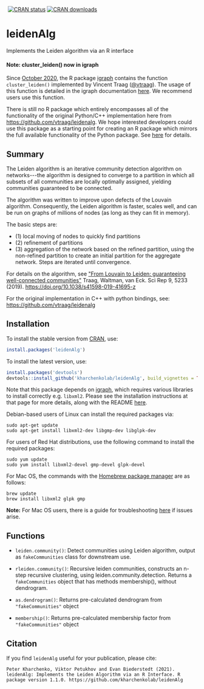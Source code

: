 [![<kharchenkolab>](https://circleci.com/gh/kharchenkolab/leidenAlg.svg?style=svg)](https://app.circleci.com/pipelines/github/kharchenkolab/leidenAlg)
[![CRAN status](https://www.r-pkg.org/badges/version/leidenAlg)](https://cran.r-project.org/package=leidenAlg)
[![CRAN downloads](https://cranlogs.r-pkg.org/badges/leidenAlg)](https://cran.r-project.org/package=leidenAlg)

# leidenAlg

Implements the Leiden algorithm via an R interface


#### Note: cluster_leiden() now in igraph

Since [October 2020](https://github.com/igraph/rigraph/pull/399), the R package [igraph](https://cran.r-project.org/package=igraph) contains the function `cluster_leiden()` implemented by Vincent Traag ([@vtraag](https://github.com/vtraag)). The usage of this function is detailed in the igraph documentation [here](https://igraph.org/r/html/1.2.7/cluster_leiden.html). We recommend users use this function. 

There is still no R package which entirely encompasses all of the functionality of the original Python/C++ implementation here from https://github.com/vtraag/leidenalg. We hope interested developers could use this package as a starting point for creating an R package which mirrors the full available functionality of the Python package. See [here](https://github.com/vtraag/leidenalg#usage) for details. 

## Summary

The Leiden algorithm is an iterative community detection algorithm on networks---the algorithm is designed to converge to a partition in which all subsets of all communities are locally optimally assigned, yielding communities guaranteed to be connected.

The algorithm was written to improve upon defects of the Louvain algorithm. Consequently, the Leiden algorithm is faster, scales well, and can be run on graphs of millions of nodes (as long as they can fit in memory).

The basic steps are:
* (1) local moving of nodes to quickly find partitions
* (2) refinement of partitions
* (3) aggregation of the network based on the refined partition, using the non-refined partition to create an initial partition for the aggregate network. Steps are iterated until convergence.

For details on the algorithm, see ["From Louvain to Leiden: guaranteeing well-connected communities"](https://www.nature.com/articles/s41598-019-41695-z) Traag, Waltman, van Eck. Sci Rep 9, 5233 (2019). https://doi.org/10.1038/s41598-019-41695-z

For the original implementation in C++ with python bindings, see: https://github.com/vtraag/leidenalg

## Installation

To install the stable version from [CRAN](https://CRAN.R-project.org/package=leidenAlg), use:

```r
install.packages('leidenAlg')
```

To install the latest version, use:

```r
install.packages('devtools')
devtools::install_github('kharchenkolab/leidenAlg', build_vignettes = TRUE)
```

Note that this package depends on [igraph](https://CRAN.R-project.org/package=igraph), which requires various libraries to install correctly e.g. `libxml2`. Please see the installation instructions at that page for more details, along with the README [here](https://github.com/igraph/rigraph).

Debian-based users of Linux can install the required packages via:

```
sudo apt-get update
sudo apt-get install libxml2-dev libgmp-dev libglpk-dev
```

For users of Red Hat distributions, use the following command to install the required packages:

```
sudo yum update
sudo yum install libxml2-devel gmp-devel glpk-devel
```

For Mac OS, the commands with the [Homebrew package manager](https://brew.sh/) are as follows:

```
brew update
brew install libxml2 glpk gmp
```
 
**Note:** For Mac OS users, there is a guide for troubleshooting [here](https://github.com/kharchenkolab/leidenAlg/wiki/Installing-leidenAlg-for-Mac-OS) if issues arise. 

## Functions

* `leiden.community()`: Detect communities using Leiden algorithm, output as `fakeCommunities` class for downstream use.

* `rleiden.community()`: Recursive leiden communities, constructs an n-step recursive clustering, using leiden.community.detection. Returns a `fakeCommunities` object that has methods membership(), without dendrogram.

* `as.dendrogram()`: Returns pre-calculated dendrogram from `"fakeCommunities"` object

* `membership()`: Returns pre-calculated membership factor from `"fakeCommunities"` object

## Citation
If you find `leidenAlg` useful for your publication, please cite:

```
Peter Kharchenko, Viktor Petukhov and Evan Biederstedt (2021).
leidenAlg: Implements the Leiden Algorithm via an R Interface. R
package version 1.1.0. https://github.com/kharchenkolab/leidenAlg
```
